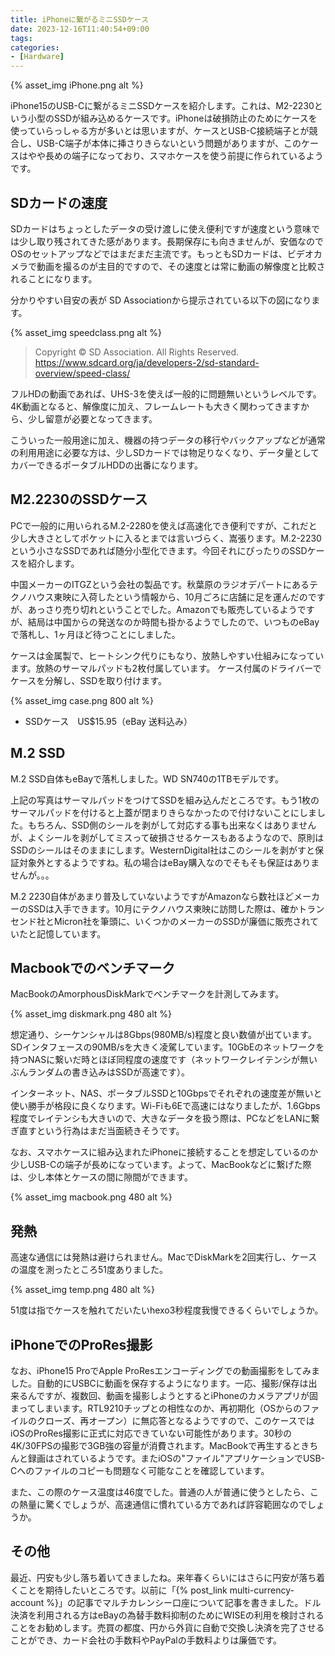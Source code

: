 ```yaml
---
title: iPhoneに繋がるミニSSDケース
date: 2023-12-16T11:40:54+09:00
tags:
categories:
- [Hardware]
---
```


{% asset_img iPhone.png alt %}

iPhone15のUSB-Cに繋がるミニSSDケースを紹介します。これは、M2-2230という小型のSSDが組み込めるケースです。iPhoneは破損防止のためにケースを使っていらっしゃる方が多いとは思いますが、ケースとUSB-C接続端子とが競合し、USB-C端子が本体に挿さりきらないという問題がありますが、このケースはやや長めの端子になっており、スマホケースを使う前提に作られているようです。

<!-- more -->

## SDカードの速度

SDカードはちょっとしたデータの受け渡しに使え便利ですが速度という意味では少し取り残されてきた感があります。長期保存にも向きませんが、安価なのでOSのセットアップなどではまだまだ主流です。もっともSDカードは、ビデオカメラで動画を撮るのが主目的ですので、その速度とは常に動画の解像度と比較されることになります。

分かりやすい目安の表が SD Associationから提示されている以下の図になります。

{% asset_img speedclass.png alt %}

>  Copyright © SD Association. All Rights Reserved.
<https://www.sdcard.org/ja/developers-2/sd-standard-overview/speed-class/>

フルHDの動画であれば、UHS-3を使えば一般的に問題無いというレベルです。4K動画となると、解像度に加え、フレームレートも大きく関わってきますから、少し留意が必要となってきます。

こういった一般用途に加え、機器の持つデータの移行やバックアップなどが通常の利用用途に必要な方は、少しSDカードでは物足りなくなり、データ量としてカバーできるポータブルHDDの出番になります。

## M2.2230のSSDケース

PCで一般的に用いられるM.2-2280を使えば高速化でき便利ですが、これだと少し大きさとしてポケットに入るとまでは言いづらく、嵩張ります。M.2-2230という小さなSSDであれば随分小型化できます。今回それにぴったりのSSDケースを紹介します。

中国メーカーのITGZという会社の製品です。秋葉原のラジオデパートにあるテクノハウス東映に入荷したという情報から、10月ごろに店舗に足を運んだのですが、あっさり売り切れということでした。Amazonでも販売しているようですが、結局は中国からの発送なのか時間も掛かるようでしたので、いつものeBayで落札し、1ヶ月ほど待つことにしました。

ケースは金属製で、ヒートシンク代りにもなり、放熱しやすい仕組みになっています。放熱のサーマルパッドも2枚付属しています。
ケース付属のドライバーでケースを分解し、SSDを取り付けます。

{% asset_img case.png 800 alt %}

- SSDケース　US$15.95（eBay 送料込み）

## M.2 SSD

M.2 SSD自体もeBayで落札しました。WD SN740の1TBモデルです。

上記の写真はサーマルパッドをつけてSSDを組み込んだところです。もう1枚のサーマルパッドを付けると上蓋が閉まりきらなかったので付けないことにしました。もちろん、SSD側のシールを剥がして対応する事も出来なくはありませんが、よくシールを剥がしてミスって破損させるケースもあるようなので、原則はSSDのシールはそのままにします。WesternDigital社はこのシールを剥がすと保証対象外とするようですね。私の場合はeBay購入なのでそもそも保証はありませんが。。。

M.2 2230自体があまり普及していないようですがAmazonなら数社ほどメーカーのSSDは入手できます。10月にテクノハウス東映に訪問した際は、確かトランセンド社とMicron社を筆頭に、いくつかのメーカーのSSDが廉価に販売されていたと記憶しています。

## Macbookでのベンチマーク

MacBookのAmorphousDiskMarkでベンチマークを計測してみます。

{% asset_img diskmark.png 480 alt %}

想定通り、シーケンシャルは8Gbps(980MB/s)程度と良い数値が出ています。SDインタフェースの90MB/sを大きく凌駕しています。10GbEのネットワークを持つNASに繋いだ時とほぼ同程度の速度です（ネットワークレイテンシが無いぶんランダムの書き込みはSSDが高速です）。

インターネット、NAS、ポータブルSSDと10Gbpsでそれぞれの速度差が無いと使い勝手が格段に良くなります。Wi-Fiも6Eで高速にはなりましたが、1.6Gbps程度でレイテンシも大きいので、大きなデータを扱う際は、PCなどをLANに繋ぎ直すという行為はまだ当面続きそうです。

なお、スマホケースに組み込まれたiPhoneに接続することを想定しているのか少しUSB-Cの端子が長めになっています。よって、MacBookなどに繋げた際は、少し本体とケースの間に隙間ができます。

{% asset_img macbook.png 480 alt %}

## 発熱

高速な通信には発熱は避けられません。MacでDiskMarkを2回実行し、ケースの温度を測ったところ51度ありました。

{% asset_img temp.png 480 alt %}

51度は指でケースを触れてだいたいhexo3秒程度我慢できるくらいでしょうか。

## iPhoneでのProRes撮影

なお、iPhone15 ProでApple ProResエンコーディングでの動画撮影をしてみました。自動的にUSBCに動画を保存するようになります。一応、撮影/保存は出来るんですが、複数回、動画を撮影しようとするとiPhoneのカメラアプリが固まってしまいます。RTL9210チップとの相性なのか、再初期化（OSからのファイルのクローズ、再オープン）に無応答となるようですので、このケースではiOSのProRes撮影に正式に対応できていない可能性があります。30秒の4K/30FPSの撮影で3GB強の容量が消費されます。MacBookで再生するときちんと録画はされているようです。またiOSの"ファイル"アプリケーションでUSB-Cへのファイルのコピーも問題なく可能なことを確認しています。

また、この際のケース温度は46度でした。普通の人が普通に使うとしたら、この熱量に驚くでしょうが、高速通信に慣れている方であれば許容範囲なのでしょうか。

## その他

最近、円安も少し落ち着いてきましたね。来年春くらいにはさらに円安が落ち着くことを期待したいところです。以前に「{% post_link multi-currency-account %}」の記事でマルチカレンシー口座について記事を書きました。ドル決済を利用される方はeBayの為替手数料抑制のためにWISEの利用を検討されることをお勧めします。売買の都度、円から外貨に自動で交換し決済を完了させることができ、カード会社の手数料やPayPalの手数料よりは廉価です。
